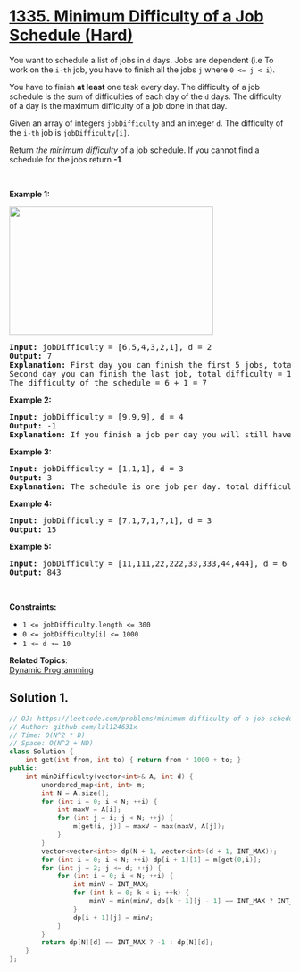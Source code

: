 # [1335. Minimum Difficulty of a Job Schedule (Hard)](https://leetcode.com/problems/minimum-difficulty-of-a-job-schedule/)

<p>You want to schedule a list of jobs in <code>d</code> days. Jobs are dependent (i.e To work on the <code>i-th</code> job, you have to finish all the jobs <code>j</code> where <code>0 &lt;= j &lt; i</code>).</p>

<p>You have to finish <strong>at least</strong> one task every day. The difficulty of a job schedule is the sum of difficulties of each day of the <code>d</code> days. The difficulty of a day is the maximum difficulty of a job done in that day.</p>

<p>Given an array of integers <code>jobDifficulty</code> and an integer <code>d</code>. The difficulty of the <code>i-th</code>&nbsp;job is&nbsp;<code>jobDifficulty[i]</code>.</p>

<p>Return <em>the minimum difficulty</em> of a job schedule. If you cannot find a schedule for the jobs return <strong>-1</strong>.</p>

<p>&nbsp;</p>
<p><strong>Example 1:</strong></p>
<img alt="" src="https://assets.leetcode.com/uploads/2020/01/16/untitled.png" style="width: 365px; height: 230px;">
<pre><strong>Input:</strong> jobDifficulty = [6,5,4,3,2,1], d = 2
<strong>Output:</strong> 7
<strong>Explanation:</strong> First day you can finish the first 5 jobs, total difficulty = 6.
Second day you can finish the last job, total difficulty = 1.
The difficulty of the schedule = 6 + 1 = 7 
</pre>

<p><strong>Example 2:</strong></p>

<pre><strong>Input:</strong> jobDifficulty = [9,9,9], d = 4
<strong>Output:</strong> -1
<strong>Explanation:</strong> If you finish a job per day you will still have a free day. you cannot find a schedule for the given jobs.
</pre>

<p><strong>Example 3:</strong></p>

<pre><strong>Input:</strong> jobDifficulty = [1,1,1], d = 3
<strong>Output:</strong> 3
<strong>Explanation:</strong> The schedule is one job per day. total difficulty will be 3.
</pre>

<p><strong>Example 4:</strong></p>

<pre><strong>Input:</strong> jobDifficulty = [7,1,7,1,7,1], d = 3
<strong>Output:</strong> 15
</pre>

<p><strong>Example 5:</strong></p>

<pre><strong>Input:</strong> jobDifficulty = [11,111,22,222,33,333,44,444], d = 6
<strong>Output:</strong> 843
</pre>

<p>&nbsp;</p>
<p><strong>Constraints:</strong></p>

<ul>
	<li><code>1 &lt;= jobDifficulty.length &lt;= 300</code></li>
	<li><code>0 &lt;=&nbsp;jobDifficulty[i] &lt;= 1000</code></li>
	<li><code>1 &lt;= d &lt;= 10</code></li>
</ul>

**Related Topics**:  
[Dynamic Programming](https://leetcode.com/tag/dynamic-programming/)

## Solution 1.

```cpp
// OJ: https://leetcode.com/problems/minimum-difficulty-of-a-job-schedule/
// Author: github.com/lzl124631x
// Time: O(N^2 * D)
// Space: O(N^2 + ND)
class Solution {
    int get(int from, int to) { return from * 1000 + to; }
public:
    int minDifficulty(vector<int>& A, int d) {
        unordered_map<int, int> m;
        int N = A.size();
        for (int i = 0; i < N; ++i) {
            int maxV = A[i];
            for (int j = i; j < N; ++j) {
                m[get(i, j)] = maxV = max(maxV, A[j]);
            }
        }
        vector<vector<int>> dp(N + 1, vector<int>(d + 1, INT_MAX));
        for (int i = 0; i < N; ++i) dp[i + 1][1] = m[get(0,i)];
        for (int j = 2; j <= d; ++j) {
            for (int i = 0; i < N; ++i) {
                int minV = INT_MAX;
                for (int k = 0; k < i; ++k) {
                    minV = min(minV, dp[k + 1][j - 1] == INT_MAX ? INT_MAX : dp[k + 1][j - 1] + m[get(k + 1, i)]);
                }
                dp[i + 1][j] = minV;
            }
        }
        return dp[N][d] == INT_MAX ? -1 : dp[N][d];
    }
};
```